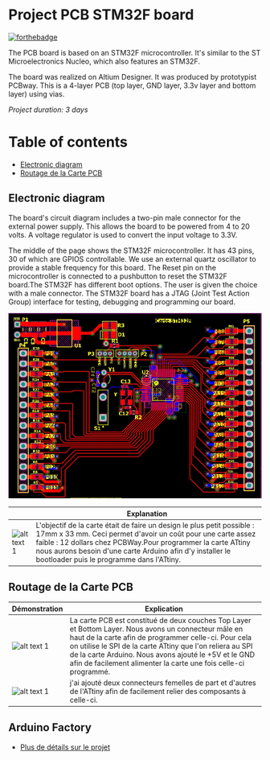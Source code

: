 # Project PCB STM32F board

[![forthebadge](https://forthebadge.com/images/badges/built-with-love.svg)](https://forthebadge.com)

The PCB board is based on an STM32F microcontroller. It's similar to the ST Microelectronics Nucleo, which also features an STM32F. 

The board was realized on Altium Designer. It was produced by prototypist PCBway. This is a 4-layer PCB (top layer, GND layer, 3.3v layer and bottom layer) using vias.

*Project duration: 3 days*


# Table of contents
- [Electronic diagram](#schéma-électronique)
- [Routage de la Carte PCB](#routage-de-la-carte-pcb)
  

## Electronic diagram
The board's circuit diagram includes a two-pin male connector for the external power supply. This allows the board to be powered from 4 to 20 volts. A voltage regulator is used to convert the input voltage to 3.3V.

The middle of the page shows the STM32F microcontroller. It has 43 pins, 30 of which are GPIOS controllable. We use an external quartz oscillator to provide a stable frequency for this board.
The Reset pin on the microcontroller is connected to a pushbutton to reset the STM32F board.The STM32F has different boot options. The user is given the choice with a male connector.
The STM32F board has a JTAG (Joint Test Action Group) interface for testing, debugging and programming our board.

![alt text 1](st1.jpg) 

|  | Explanation |
|---------|---------|
| ![alt text 1](picture_ATtiny/carte_attiny.png) | L'objectif de la carte était de faire un design le plus petit possible : 17mm x 33 mm. Ceci permet d'avoir un coût pour une carte assez faible : 12 dollars chez PCBWay.Pour programmer la carte ATtiny nous aurons besoin d'une carte Arduino afin d'y installer le bootloader puis le programme dans l'ATtiny.|


## Routage de la Carte PCB

| Démonstration | Explication |
|---------|---------|
| ![alt text 1](picture_ATtiny/carte_attiny_2D.png) | La carte PCB est constitué de deux couches Top Layer et Bottom Layer. Nous avons un connecteur mâle en haut de la carte afin de programmer celle-ci. Pour cela on utilise le SPI de la carte ATtiny que l'on reliera au SPI de la carte Arduino. Nous avons ajouté le +5V et le GND afin de facilement alimenter la carte une fois celle-ci programmé.|
| ![alt text 1](picture_ATtiny/10-1.png) | j'ai ajouté deux connecteurs femelles de part et d'autres de l'ATtiny afin de facilement relier des composants à celle-ci. |


## Arduino Factory

 * [Plus de détails sur le projet](https://arduinofactory.fr/carte-pcb-attiny/)
  





